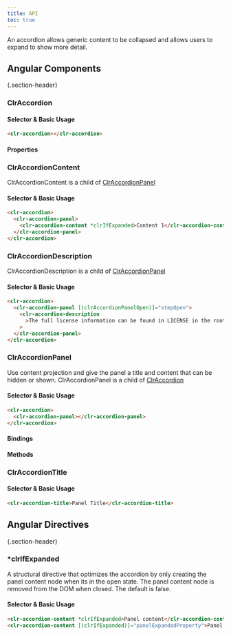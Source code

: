 ```yaml
---
title: API
toc: true
---
```


An accordion allows generic content to be collapsed and allows users to expand to show more detail.

## Angular Components

{.section-header}

### ClrAccordion

#### Selector & Basic Usage

```html
<clr-accordion></clr-accordion>
```

#### Properties

<DocComponentApi component="ClrAccordion" item="bindings" />

### ClrAccordionContent

ClrAccordionContent is a child of [ClrAccordionPanel](./api/#clraccordionpanel)

#### Selector & Basic Usage

```html
<clr-accordion>
  <clr-accordion-panel>
    <clr-accordion-content *clrIfExpanded>Content 1</clr-accordion-content>
  </clr-accordion-panel>
</clr-accordion>
```

### ClrAccordionDescription

ClrAccordionDescription is a child of [ClrAccordionPanel](./api/#clraccordionpanel)

#### Selector & Basic Usage

```html
<clr-accordion>
  <clr-accordion-panel [(clrAccordionPanelOpen)]="stepOpen">
    <clr-accordion-description
      >The full license information can be found in LICENSE in the root directory.</clr-accordion-description
    >
  </clr-accordion-panel>
</clr-accordion>
```

### ClrAccordionPanel

Use content projection and give the panel a title and content that can be hidden or shown.
ClrAccordionPanel is a child of [ClrAccordion](./api/#clraccordion)

#### Selector & Basic Usage

```html
<clr-accordion>
  <clr-accordion-panel></clr-accordion-panel>
</clr-accordion>
```

#### Bindings

<DocComponentApi component="ClrAccordionPanel" item="bindings" />

#### Methods

<DocComponentApi component="ClrAccordionPanel" item="methods" />

### ClrAccordionTitle

#### Selector & Basic Usage

```html
<clr-accordion-title>Panel Title</clr-accordion-title>
```

## Angular Directives

{.section-header}

### \*clrIfExpanded

A structural directive that optimizes the accordion by only creating the panel content node when its in the open
state. The panel content node is removed from the DOM when closed. The default is false.

#### Selector & Basic Usage

```html
<clr-accordion-content *clrIfExpanded>Panel content</clr-accordion-content>
<clr-accordion-content [(clrIfExpanded)]="panelExpandedProperty">Panel content</clr-accordion-content>
```
